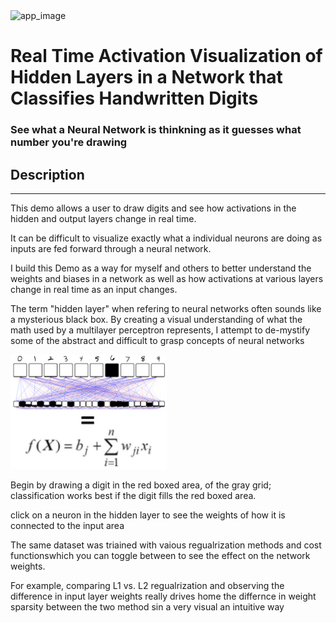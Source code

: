<img src="./portfolio/mnist_nn/assets/readme.gif" alt="app_image" width="300"/>

# Real Time Activation Visualization of Hidden Layers in a Network that Classifies Handwritten Digits

### See what a Neural Network is thinkning as it guesses what number you're drawing


## Description

---

This demo allows a user to draw digits and see how activations in the hidden and output layers change in real time.

It can be difficult to visualize exactly what a individual neurons are doing as inputs are fed forward through a neural network.

I build this Demo as a way for myself and others to better understand the weights and biases in a network as well as how activations at various layers change in real time as an input changes.

The term "hidden layer" when refering to neural networks often sounds like a mysterious black box. By creating a visual understanding of what the math used by a multilayer perceptron represents, I attempt to de-mystify some of the abstract and difficult to grasp concepts of neural networks

<img src="./portfolio/mnist_nn/assets/readme2.jpeg" width="250"/>

Begin by drawing a digit in the red boxed area, of the gray grid; classification works best if the digit fills the red boxed area.

click on a neuron in the hidden layer to see the weights of how it is connected to the input area

The same dataset was triained with vaious regualrization methods and cost functionswhich you can toggle between to see the effect on the network weights.

For example, comparing L1 vs. L2 regualrization and observing the difference in input layer weights really drives home the differnce in weight sparsity between the two method sin a very visual an intuitive way

